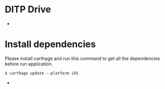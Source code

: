 # DITP Drive
-

# Install dependencies

Please install carthage and run this command to get all the dependencies before run application.

```
$ carthage update --platform iOS
```

-